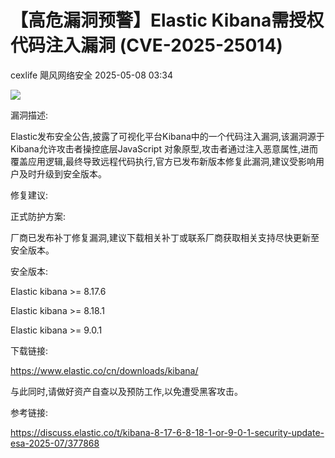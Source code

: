 #  【高危漏洞预警】Elastic Kibana需授权代码注入漏洞 (CVE-2025-25014)   
cexlife  飓风网络安全   2025-05-08 03:34  
  
![](https://mmbiz.qpic.cn/mmbiz_png/ibhQpAia4xu027zd9MtuGpLyLxMj6O4USbzQW7SdiccpgD67HicjHk9NQ2xWBCniagV0EVrPShfPkusR0qSksdZ20JA/640?wx_fmt=png&from=appmsg "")  
  
漏洞描述:  
  
Elastic发布安全公告,披露了可视化平台Kibana中的一个代码注入漏洞,该漏洞源于Kibana允许攻击者操控底层JavaScript 对象原型,攻击者通过注入恶意属性,进而覆盖应用逻辑,最终导致远程代码执行,官方已发布新版本修复此漏洞,建议受影响用户及时升级到安全版本。  
  
修复建议:  
  
正式防护方案:  
  
厂商已发布补丁修复漏洞,建议下载相关补丁或联系厂商获取相关支持尽快更新至安全版本。  
  
安全版本:  
  
Elastic kibana >= 8.17.6  
  
Elastic kibana >= 8.18.1  
  
Elastic kibana >= 9.0.1  
  
下载链接:  
  
https://www.elastic.co/cn/downloads/kibana/  
  
与此同时,请做好资产自查以及预防工作,以免遭受黑客攻击。  
  
参考链接:  
  
https://discuss.elastic.co/t/kibana-8-17-6-8-18-1-or-9-0-1-security-update-esa-2025-07/377868  
  
  
